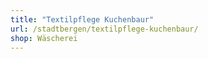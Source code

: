 ```yaml
---
title: "Textilpflege Kuchenbaur"
url: /stadtbergen/textilpflege-kuchenbaur/
shop: Wäscherei
---
```

